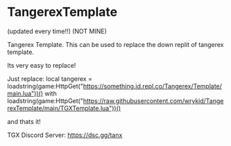 # TangerexTemplate
(updated every time!!)
(NOT MINE)

Tangerex Template.
This can be used to replace the down replit of tangerex template.

Its very easy to replace!

Just replace: local tangerex = loadstring(game:HttpGet("https://something.id.repl.co/Tangerex/Template/main.lua"))() with    loadstring(game:HttpGet("https://raw.githubusercontent.com/wrykid/TangerexTemplate/main/TGXTemplate.lua"))()

and thats it!

TGX Discord Server: https://dsc.gg/tanx

